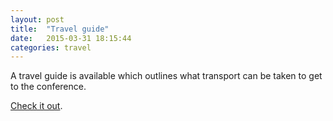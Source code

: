 ```yaml
---
layout: post
title:  "Travel guide"
date:   2015-03-31 18:15:44
categories: travel
---
```


A travel guide is available which outlines
what transport can be taken to get to the conference.

[Check it out](/travel-guide.pdf).

